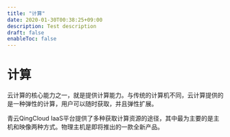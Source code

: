 ```yaml
---
title: "计算"
date: 2020-01-30T00:38:25+09:00
description: Test description
draft: false
enableToc: false
---
```


# 计算

云计算的核心能力之一，就是提供计算能力。与传统的计算机不同，云计算提供的是一种弹性的计算，用户可以随时获取，并且弹性扩展。

青云QingCloud IaaS平台提供了多种获取计算资源的途径，其中最为主要的是主机和映像两种方式。物理主机是即将推出的一款全新产品。
